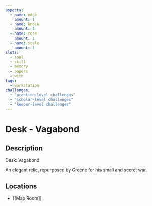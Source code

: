 ```yaml
---
aspects: 
  - name: edge
    amount: 1
  - name: knock
    amount: 1
  - name: rose
    amount: 1
  - name: scale
    amount: 1
slots:
  - soul
  - skill
  - memory
  - papers
  - with
tags:
  - workstation
challenges:
  - "prentice-level challenges"
  - "scholar-level challenges"
  - "keeper-level challenges"
---
```


# Desk - Vagabond

## Description
Desk: Vagabond

An elegant relic, repurposed by Greene for his small and secret war.
## Locations
- [[Map Room]]